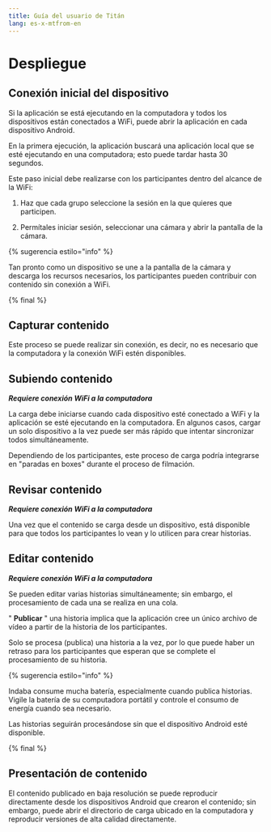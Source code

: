 ```yaml
---
title: Guía del usuario de Titán
lang: es-x-mtfrom-en
---
```

# Despliegue
 

## Conexión inicial del dispositivo
 

Si la aplicación se está ejecutando en la computadora y todos los dispositivos están conectados a WiFi, puede abrir la aplicación en cada dispositivo Android.
 

En la primera ejecución, la aplicación buscará una aplicación local que se esté ejecutando en una computadora; esto puede tardar hasta 30 segundos.
 

Este paso inicial debe realizarse con los participantes dentro del alcance de la WiFi:
 

<ol><li>Haz que cada grupo seleccione la sesión en la que quieres que participen.</li></ol>
 
<ol start="2"><li>Permítales iniciar sesión, seleccionar una cámara y abrir la pantalla de la cámara.</li></ol>
 

{% sugerencia estilo=&quot;info&quot; %}
 
Tan pronto como un dispositivo se une a la pantalla de la cámara y descarga los recursos necesarios, los participantes pueden contribuir con contenido sin conexión a WiFi.
 
{% final %}
 

## Capturar contenido
 

Este proceso se puede realizar sin conexión, es decir, no es necesario que la computadora y la conexión WiFi estén disponibles.
 

## Subiendo contenido
 

<em><strong>Requiere conexión WiFi a la computadora</strong></em>
 

La carga debe iniciarse cuando cada dispositivo esté conectado a WiFi y la aplicación se esté ejecutando en la computadora. En algunos casos, cargar un solo dispositivo a la vez puede ser más rápido que intentar sincronizar todos simultáneamente.
 

Dependiendo de los participantes, este proceso de carga podría integrarse en &quot;paradas en boxes&quot; durante el proceso de filmación.
 

## Revisar contenido
 

<em><strong>Requiere conexión WiFi a la computadora</strong></em>
 

Una vez que el contenido se carga desde un dispositivo, está disponible para que todos los participantes lo vean y lo utilicen para crear historias.
 

## Editar contenido
 

<em><strong>Requiere conexión WiFi a la computadora</strong></em>
 

Se pueden editar varias historias simultáneamente; sin embargo, el procesamiento de cada una se realiza en una cola.
 

&quot; <strong>Publicar</strong> &quot; una historia implica que la aplicación cree un único archivo de vídeo a partir de la historia de los participantes.
 

Solo se procesa (publica) una historia a la vez, por lo que puede haber un retraso para los participantes que esperan que se complete el procesamiento de su historia.
 

{% sugerencia estilo=&quot;info&quot; %}
 
Indaba consume mucha batería, especialmente cuando publica historias. Vigile la batería de su computadora portátil y controle el consumo de energía cuando sea necesario.
 

Las historias seguirán procesándose sin que el dispositivo Android esté disponible.
 
{% final %}
 

## Presentación de contenido
 

El contenido publicado en baja resolución se puede reproducir directamente desde los dispositivos Android que crearon el contenido; sin embargo, puede abrir el directorio de carga ubicado en la computadora y reproducir versiones de alta calidad directamente.
 


